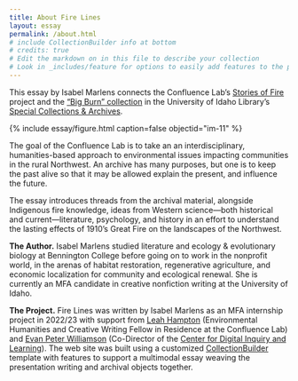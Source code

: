 ```yaml
---
title: About Fire Lines
layout: essay
permalink: /about.html
# include CollectionBuilder info at bottom
# credits: true
# Edit the markdown on in this file to describe your collection
# Look in _includes/feature for options to easily add features to the page
---
```


This essay by Isabel Marlens connects the Confluence Lab’s [Stories of Fire](https://www.theconfluencelab.org/stories-of-fire-atlas) project and the [“Big Burn” collection](https://www.lib.uidaho.edu/digital/bigburn/) in the University of Idaho Library’s [Special Collections & Archives](https://www.lib.uidaho.edu/special-collections/).

{% include essay/figure.html caption=false objectid="im-11" %}

The goal of the Confluence Lab is to take an an interdisciplinary, humanities-based approach to environmental issues impacting communities in the rural Northwest. An archive has many purposes, but one is to keep the past alive so that it may be allowed explain the present, and influence the future. 

The essay introduces threads from the archival material, alongside Indigenous fire knowledge, ideas from Western science—both historical and current—literature, psychology, and history in an effort to understand the lasting effects of 1910’s Great Fire on the landscapes of the Northwest.

**The Author.** Isabel Marlens studied literature and ecology & evolutionary biology at Bennington College before going on to work in the nonprofit world, in the arenas of habitat restoration, regenerative agriculture, and economic localization for community and ecological renewal. She is currently an MFA candidate in creative nonfiction writing at the University of Idaho.

**The Project.** Fire Lines was written by Isabel Marlens as an MFA internship project in 2022/23 with support from [Leah Hampton](https://leahkhampton.com/) (Environmental Humanities and Creative Writing Fellow in Residence at the Confluence Lab) and [Evan Peter Williamson](https://www.lib.uidaho.edu/about/people/ewilliamson.html) (Co-Director of the [Center for Digital Inquiry and Learning](https://cdil.lib.uidaho.edu/)).
The web site was built using a customized [CollectionBuilder](https://collectionbuilder.github.io/) template with features to support a multimodal essay weaving the presentation writing and archival objects together.
 